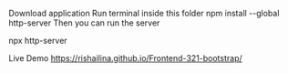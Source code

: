 Download application
Run terminal inside this folder
npm install --global http-server
Then you can run the server

npx http-server

Live Demo https://rishailina.github.io/Frontend-321-bootstrap/
